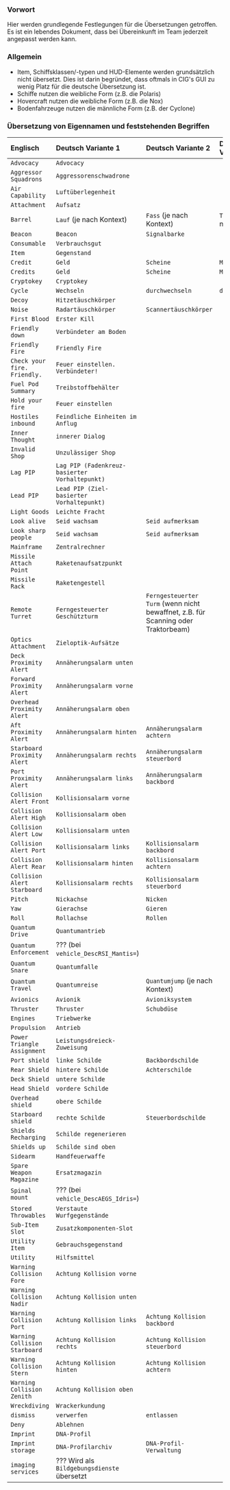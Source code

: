 ### Vorwort

Hier werden grundlegende Festlegungen für die Übersetzungen getroffen.
Es ist ein lebendes Dokument, dass bei Übereinkunft im Team jederzeit angepasst werden kann.

### Allgemein

* Item, Schiffsklassen/-typen und HUD-Elemente werden grundsätzlich nicht übersetzt. Dies ist darin begründet, dass oftmals in CIG's GUI zu wenig Platz für die deutsche Übersetzung ist.
* Schiffe nutzen die weibliche Form (z.B. die Polaris)
* Hovercraft nutzen die weibliche Form (z.B. die Nox)
* Bodenfahrzeuge nutzen die männliche Form (z.B. der Cyclone)

### Übersetzung von Eigennamen und feststehenden Begriffen

| Englisch                      | Deutsch Variante 1                             | Deutsch Variante 2                                                                | Deutsch Variante 3          |
|:------------------------------|:-----------------------------------------------|:----------------------------------------------------------------------------------|:----------------------------|
| `Advocacy`                    | `Advocacy`                                     |                                                                                   |                             |
| `Aggressor Squadrons`         | `Aggressorenschwadrone`                        |                                                                                   |                             |
| `Air Capability`              | `Luftüberlegenheit`                            |                                                                                   |                             |
| `Attachment`                  | `Aufsatz`                                      |                                                                                   |                             |
| `Barrel`                      | `Lauf` (je nach Kontext)                       | `Fass` (je nach Kontext)                                                          | `Trommel` (je nach Kontext) |
| `Beacon`                      | `Beacon`                                       | `Signalbarke`                                                                     |                             |
| `Consumable`                  | `Verbrauchsgut`                                |                                                                                   |                             |
| `Item`                        | `Gegenstand`                                   |                                                                                   |                             |
| `Credit`                      | `Geld`                                         | `Scheine`                                                                         | `Moneten`                   |
| `Credits`                     | `Geld`                                         | `Scheine`                                                                         | `Moneten`                   |
| `Cryptokey`                   | `Cryptokey`                                    |                                                                                   |                             |
| `Cycle`                       | `Wechseln`                                     | `durchwechseln`                                                                   | `durchschalten`             |
| `Decoy`                       | `Hitzetäuschkörper`                            |                                                                                   |                             |
| `Noise`                       | `Radartäuschkörper`                            | `Scannertäuschkörper`                                                             |                             |
| `First Blood`                 | `Erster Kill`                                  |                                                                                   |                             |
| `Friendly down`               | `Verbündeter am Boden`                         |                                                                                   |                             |
| `Friendly Fire`               | `Friendly Fire`                                |                                                                                   |                             |
| `Check your fire. Friendly.`  | `Feuer einstellen. Verbündeter!`               |                                                                                   |                             |
| `Fuel Pod Summary`            | `Treibstoffbehälter`                           |                                                                                   |                             |
| `Hold your fire`              | `Feuer einstellen`                             |                                                                                   |                             |
| `Hostiles inbound`            | `Feindliche Einheiten im Anflug`               |                                                                                   |                             |
| `Inner Thought`               | `innerer Dialog`                               |                                                                                   |                             |
| `Invalid Shop`                | `Unzulässiger Shop`                            |                                                                                   |                             |
| `Lag PIP`                     | `Lag PIP (Fadenkreuz-basierter Vorhaltepunkt)` |                                                                                   |                             |
| `Lead PIP`                    | `Lead PIP (Ziel-basierter Vorhaltepunkt)`      |                                                                                   |                             |
| `Light Goods`                 | `Leichte Fracht`                               |                                                                                   |                             |
| `Look alive`                  | `Seid wachsam`                                 | `Seid aufmerksam`                                                                 |                             |
| `Look sharp people`           | `Seid wachsam`                                 | `Seid aufmerksam`                                                                 |                             |
| `Mainframe`                   | `Zentralrechner`                               |                                                                                   |                             |
| `Missile Attach Point`        | `Raketenaufsatzpunkt`                          |                                                                                   |                             |
| `Missile Rack`                | `Raketengestell`                               |                                                                                   |                             |
| `Remote Turret`               | `Ferngesteuerter Geschützturm`                 | `Ferngesteuerter Turm` (wenn nicht bewaffnet, z.B. für Scanning oder Traktorbeam) |                             |
| `Optics Attachment`           | `Zieloptik-Aufsätze`                           |                                                                                   |                             |
| `Deck Proximity Alert`        | `Annäherungsalarm unten`                       |                                                                                   |                             |
| `Forward Proximity Alert`     | `Annäherungsalarm vorne`                       |                                                                                   |                             |
| `Overhead Proximity Alert`    | `Annäherungsalarm oben`                        |                                                                                   |                             |
| `Aft Proximity Alert`         | `Annäherungsalarm hinten`                      | `Annäherungsalarm achtern`                                                        |                             |
| `Starboard Proximity Alert`   | `Annäherungsalarm rechts`                      | `Annäherungsalarm steuerbord`                                                     |                             |
| `Port Proximity Alert`        | `Annäherungsalarm links`                       | `Annäherungsalarm backbord`                                                       |                             |
| `Collision Alert Front`       | `Kollisionsalarm vorne`                        |                                                                                   |                             |
| `Collision Alert High`        | `Kollisionsalarm oben`                         |                                                                                   |                             |
| `Collision Alert Low`         | `Kollisionsalarm unten`                        |                                                                                   |                             |
| `Collision Alert Port`        | `Kollisionsalarm links`                        | `Kollisionsalarm backbord`                                                        |                             |
| `Collision Alert Rear`        | `Kollisionsalarm hinten`                       | `Kollisionsalarm achtern`                                                         |                             |
| `Collision Alert Starboard`   | `Kollisionsalarm rechts`                       | `Kollisionsalarm steuerbord`                                                      |                             |
| `Pitch`                       | `Nickachse`                                    | `Nicken`                                                                          |                             |
| `Yaw`                         | `Gierachse`                                    | `Gieren`                                                                          |                             |
| `Roll`                        | `Rollachse`                                    | `Rollen`                                                                          |                             |
| `Quantum Drive`               | `Quantumantrieb`                               |                                                                                   |                             |
| `Quantum Enforcement`         | ??? (bei `vehicle_DescRSI_Mantis=`)            |                                                                                   |                             |
| `Quantum Snare`               | `Quantumfalle`                                 |                                                                                   |                             |
| `Quantum Travel`              | `Quantumreise`                                 | `Quantumjump` (je nach Kontext)                                                   |                             |
| `Avionics`                    | `Avionik`                                      | `Avioniksystem`                                                                   |                             |
| `Thruster`                    | `Thruster`                                     | `Schubdüse`                                                                       |                             |
| `Engines`                     | `Triebwerke`                                   |                                                                                   |                             |
| `Propulsion`                  | `Antrieb`                                      |                                                                                   |                             |
| `Power Triangle Assignment`   | `Leistungsdreieck-Zuweisung`                   |                                                                                   |                             |
| `Port shield`                 | `linke Schilde`                                | `Backbordschilde`                                                                 |                             |
| `Rear Shield`                 | `hintere Schilde`                              | `Achterschilde`                                                                   |                             |
| `Deck Shield`                 | `untere Schilde`                               |                                                                                   |                             |
| `Head Shield`                 | `vordere Schilde`                              |                                                                                   |                             |
| `Overhead shield`             | `obere Schilde`                                |                                                                                   |                             |
| `Starboard shield`            | `rechte Schilde`                               | `Steuerbordschilde`                                                               |                             |
| `Shields Recharging`          | `Schilde regenerieren`                         |                                                                                   |                             |
| `Shields up`                  | `Schilde sind oben`                            |                                                                                   |                             |
| `Sidearm`                     | `Handfeuerwaffe`                               |                                                                                   |                             |
| `Spare Weapon Magazine`       | `Ersatzmagazin`                                |                                                                                   |                             |
| `Spinal mount`                | ??? (bei `vehicle_DescAEGS_Idris=`)            |                                                                                   |                             |
| `Stored Throwables`           | `Verstaute Wurfgegenstände`                    |                                                                                   |                             |
| `Sub-Item Slot`               | `Zusatzkomponenten-Slot`                       |                                                                                   |                             |
| `Utility Item`                | `Gebrauchsgegenstand`                          |                                                                                   |                             |
| `Utility`                     | `Hilfsmittel`                                  |                                                                                   |                             |
| `Warning Collision Fore`      | `Achtung Kollision vorne`                      |                                                                                   |                             |
| `Warning Collision Nadir`     | `Achtung Kollision unten`                      |                                                                                   |                             |
| `Warning Collision Port`      | `Achtung Kollision links`                      | `Achtung Kollision backbord`                                                      |                             |
| `Warning Collision Starboard` | `Achtung Kollision rechts`                     | `Achtung Kollision steuerbord`                                                    |                             |
| `Warning Collision Stern`     | `Achtung Kollision hinten`                     | `Achtung Kollision achtern`                                                       |                             |
| `Warning Collision Zenith`    | `Achtung Kollision oben`                       |                                                                                   |                             |
| `Wreckdiving`                 | `Wrackerkundung`                               |                                                                                   |                             |
| `dismiss`                     | `verwerfen`                                    | `entlassen`                                                                       |                             |
| `Deny`                        | `Ablehnen`                                     |                                                                                   |                             |
| `Imprint`                     | `DNA-Profil`                                   |                                                                                   |                             |
| `Imprint storage`             | `DNA-Profilarchiv`                             | `DNA-Profil-Verwaltung`                                                           |                             |
| `imaging services`            | ??? Wird als `Bildgebungsdienste` übersetzt    |                                                                                   |                             |
